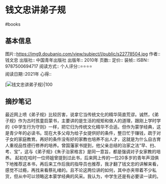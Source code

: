 ---
---

# 钱文忠讲弟子规
#books 
## 基本信息

图片::https://img9.doubanio.com/view/subject/l/public/s22778504.jpg 
作者:: 钱文忠
出版社:: 中国青年出版社
出版年:: 2010年
页数:: 
定价:: 
装帧:: 
ISBN:: 9787500694717
阅读方式::
个人评分::⭐⭐⭐⭐  
阅读日期::2021年
心得::

 [![钱文忠讲弟子规}|100](https://img9.doubanio.com/view/subject/l/public/s22778504.jpg)

## 摘抄笔记

最近网上喷《弟子规》比较厉害，说拿它当传统文化的精华简直荒谬。诚然，《弟子规》作为古时孩童启蒙书，主要讲的是生活的规矩和做人的道理，跟刚上学时学的《中学生行为守则》一样，把它归为传统文化精华不合适。但作为蒙学经典，这是青少年的必读书。现在大多父母为给子女提供好的条件，整日忙于赚钱，疏于对子女的家庭教育。再好的条件没有好的家教也培养不出人才，这就是为什么自古育人重视品性德行修养的培养。曾国藩家书提到，他父亲总结的治家之法“早、扫、考、宝”，这与《弟子规》《朱子治家格言》是同一意旨，都是强调对子女家教的培养。
起初在哈时一位师姐曾提到过此书，后来网上传的一位20多岁的青年声泪俱下地推荐这本书，再后来工作后我的指导员也推荐，我才翻了钱文忠的讲解来看，感觉不过瘾，再找来看蔡礼绪的。且不论这两位讲的如何，其中亦夹带着不少私货，但从中可以领略这本蒙学经典的风采。我认为，中学生还是有必要读一读的。